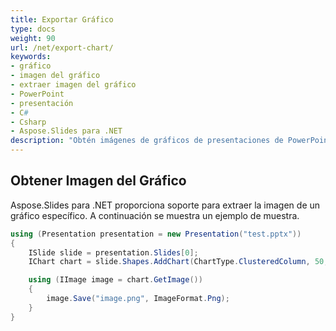 ```yaml
---
title: Exportar Gráfico
type: docs
weight: 90
url: /net/export-chart/
keywords:
- gráfico
- imagen del gráfico
- extraer imagen del gráfico
- PowerPoint
- presentación
- C#
- Csharp
- Aspose.Slides para .NET
description: "Obtén imágenes de gráficos de presentaciones de PowerPoint en C# o .NET"
---
```


## **Obtener Imagen del Gráfico**
Aspose.Slides para .NET proporciona soporte para extraer la imagen de un gráfico específico. A continuación se muestra un ejemplo de muestra.

```c#
using (Presentation presentation = new Presentation("test.pptx"))
{
    ISlide slide = presentation.Slides[0];
    IChart chart = slide.Shapes.AddChart(ChartType.ClusteredColumn, 50, 50, 600, 400);

    using (IImage image = chart.GetImage())
    {
        image.Save("image.png", ImageFormat.Png);
    }
}
```